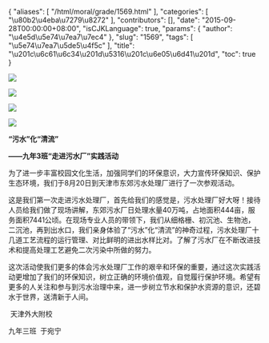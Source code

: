 {
    "aliases": [
        "/html/moral/grade/1569.html"
    ],
    "categories": [
        "\u80b2\u4eba\u7279\u8272"
    ],
    "contributors": [],
    "date": "2015-09-28T00:00:00+08:00",
    "isCJKLanguage": true,
    "params": {
        "author": "\u4e5d\u5e74\u7ea7\u7ec4"
    },
    "slug": "1569",
    "tags": [
        "\u5e74\u7ea7\u5de5\u4f5c"
    ],
    "title": "\u201c\u6c61\u6c34\u201d\u5316\u201c\u6e05\u6d41\u201d",
    "toc": true
}

![](https://cdn.tfls.online/mirror/full/25943a9559031b52f1e86da9738ad6c28c57b579.jpg)




![](https://cdn.tfls.online/mirror/full/d9a5f05064574e1354b5fa910f26480251248a36.jpg)




![](https://cdn.tfls.online/mirror/full/6e42d987cb3c9f3a36433a56aed764965de95a11.jpg)




![](https://cdn.tfls.online/mirror/full/220ed8d0fce3e49b760574f3dcc064782e2b2254.jpg)




  





**“污水”化“清流”**




**——九年3班“走进污水厂”实践活动**




为了进一步丰富校园文化生活，加强同学们的环保意识，大力宣传环保知识、保护生态环境，我们于8月20日到天津市东郊污水处理厂进行了一次参观活动。




这是我们第一次走进污水处理厂，首先给我们的感觉是，污水处理厂好大呀！接待人员给我们做了现场讲解，东郊污水厂日处理水量40万吨，占地面积444亩，服务面积7441公顷。在现场专业人员的带领下，我们从细格栅、初沉池、生物池，二沉池，再到出水口，我们亲身体验了“污水”化“清流”的神奇过程，污水处理厂十几道工艺流程的运行管理、对比鲜明的进出水样比对。了解了污水厂在不断改进技术和提高处理工艺避免二次污染中所做的努力。




这次活动使我们更多的体会污水处理厂工作的艰辛和环保的重要，通过这次实践活动更增加了我们的环保知识，树立正确的环境价值观，自觉履行保护环境。希望有更多的人关注和参与到污水治理中来，进一步树立节水和保护水资源的意识，还碧水于世界，送清新于人间。









 天津外大附校




九年三班  于宛宁




  



